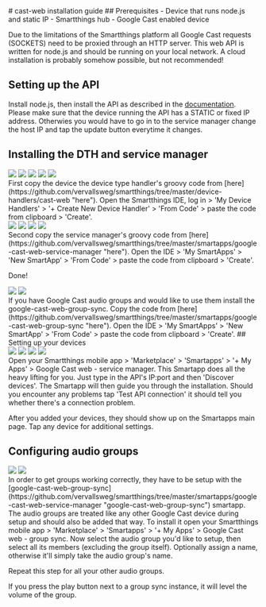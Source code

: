 <link rel="stylesheet" type="text/css" href="cast-web-preset-generator/semantic-ui/semantic.min.css">
<script src="https://code.jquery.com/jquery-3.1.1.min.js" integrity="sha256-hVVnYaiADRTO2PzUGmuLJr8BLUSjGIZsDYGmIJLv2b8=" crossorigin="anonymous"></script>
<script src="cast-web-preset-generator/semantic-ui/semantic.min.js"></script>
# cast-web installation guide
## Prerequisites
- Device that runs node.js and static IP
- Smartthings hub
- Google Cast enabled device

Due to the limitations of the Smartthings platform all Google Cast requests (SOCKETS) need to be proxied through an HTTP server. This web API is written for node.js and should be running on your local network. A cloud installation is probably somehow possible, but not recommended!
## Setting up the API
Install node.js, then install the API as described in the [documentation](https://github.com/vervallsweg/cast-web-api#installation "documentation"). Please make sure that the device running the API has a STATIC or fixed IP address. Otherwies you would have to go in to the service manager change the host IP and tap the update button everytime it changes.  
## Installing the DTH and service manager
<div class="ui small images">
  <img src="img/dth_steps/dth_step1.jpeg" onclick="showModal('img/dth_steps/dth_step1.jpeg')">
  <img src="img/dth_steps/dth_step2.jpeg" onclick="showModal('img/dth_steps/dth_step2.jpeg')">
  <img src="img/dth_steps/dth_step3.jpeg" onclick="showModal('img/dth_steps/dth_step3.jpeg')">
  <img src="img/dth_steps/dth_step4.jpeg" onclick="showModal('img/dth_steps/dth_step4.jpeg')">
  <img src="img/dth_steps/dth_step5.jpeg" onclick="showModal('img/dth_steps/dth_step5.jpeg')">
</div>
First copy the device the device type handler's groovy code from [here](https://github.com/vervallsweg/smartthings/tree/master/device-handlers/cast-web "here"). Open the Smartthings IDE, log in > 'My Device Handlers' > '+ Create New Device Handler' > 'From Code' > paste the code from clipboard > 'Create'.

<div class="ui small images">
  <img src="img/smartapps_steps/servicemanager_step1.jpeg" onclick="showModal('img/smartapps_steps/servicemanager_step1.jpeg')">
  <img src="img/smartapps_steps/servicemanager_step2.jpeg" onclick="showModal('img/smartapps_steps/servicemanager_step2.jpeg')">
  <img src="img/smartapps_steps/servicemanager_step3.jpeg" onclick="showModal('img/smartapps_steps/servicemanager_step3.jpeg')">
  <img src="img/smartapps_steps/servicemanager_step4.jpeg" onclick="showModal('img/smartapps_steps/servicemanager_step4.jpeg')">
</div>
Second copy the service manager's groovy code from [here](https://github.com/vervallsweg/smartthings/tree/master/smartapps/google-cast-web-service-manager "here"). Open the IDE > 'My SmartApps' > 'New SmartApp' > 'From Code' > paste the code from clipboard > 'Create'.

Done!

<div class="ui small images">
  <img src="img/smartapps_steps/groupsync_step1.jpeg" onclick="showModal('img/smartapps_steps/groupsync_step1.jpeg')">
  <img src="img/smartapps_steps/groupsync_step2.jpeg" onclick="showModal('img/smartapps_steps/groupsync_step2.jpeg')">
</div>
If you have Google Cast audio groups and would like to use them install the google-cast-web-group-sync. Copy the code from [here](https://github.com/vervallsweg/smartthings/tree/master/smartapps/google-cast-web-group-sync "here"). Open the IDE > 'My SmartApps' > 'New SmartApp' > 'From Code' > paste the code from clipboard > 'Create'.
## Setting up your devices
<div class="ui small images">
  <img src="img/st_mobile_app/servicemanager_step3.png" onclick="showModal('img/st_mobile_app/servicemanager_step3.png')">
  <img src="img/st_mobile_app/servicemanager_step4.png" onclick="showModal('img/st_mobile_app/servicemanager_step4.png')">
  <img src="img/st_mobile_app/servicemanager_step6.png" onclick="showModal('img/st_mobile_app/servicemanager_step6.png')">
  <img src="img/st_mobile_app/servicemanager_step7.png" onclick="showModal('img/st_mobile_app/servicemanager_step7.png')">
</div>
Open your Smartthings mobile app > 'Marketplace' > 'Smartapps' > '+ My Apps' > Google Cast web - service manager.
This Smartapp does all the heavy lifting for you. Just type in the API's IP:port and then 'Discover devices'. The Smartapp will then guide you through the installation. Should you encounter any problems tap 'Test API connection' it should tell you whether there's a connection problem.

After you added your devices, they should show up on the Smartapps main page. Tap any device for additional settings.
## Configuring audio groups
<div class="ui small images">
  <img src="img/st_mobile_app/groupsync_step1.png" onclick="showModal('img/st_mobile_app/groupsync_step1.png')">
  <img src="img/st_mobile_app/groupsync_step2.png" onclick="showModal('img/st_mobile_app/groupsync_step2.png')">
</div>
In order to get groups working correctly, they have to be setup with the [google-cast-web-group-sync](https://github.com/vervallsweg/smartthings/tree/master/smartapps/google-cast-web-service-manager "google-cast-web-group-sync") smartapp. The audio groups are treated like any other Google Cast device during setup and should also be added that way.
To install it open your Smartthings mobile app > 'Marketplace' > 'Smartapps' > '+ My Apps' > Google Cast web - group sync.
Now select the audio group you'd like to setup, then select all its members (excluding the group itself). Optionally assign a name, otherwise it'll simply take the audio group's name. 

Repeat this step for all your other audio groups.

If you press the play button next to a group sync instance, it will level the volume of the group.

<div class="ui fullscreen modal">
	<div class="header" style="padding-top: 0; padding-bottom: 0;">
		<i class="icon remove" onclick="function onclick() {
			$('.ui.fullscreen.modal').modal('hide');
		}"></i>
	</div>
	<div class="image content" style="padding-top: 0;">
		<img class="ui fluid image" src="" id="modalImage">
	</div>
</div>

<script type="text/javascript">
	function showModal(imgUrl) {
		console.log('imgUrl: '+imgUrl);
		document.getElementById('modalImage').src = imgUrl;
		$('.ui.fullscreen.modal')
		  .modal('show')
		;
	}
</script>
